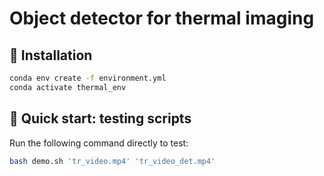 # Object detector for thermal imaging
## :pushpin: Installation
```bash
conda env create -f environment.yml
conda activate thermal_env
```
## :pushpin: Quick start: testing scripts
Run the following command directly to test:
```bash
bash demo.sh 'tr_video.mp4' 'tr_video_det.mp4'
```
